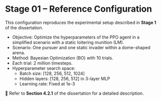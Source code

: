 # Stage 01 – Reference Configuration

This configuration reproduces the experimental setup described in **Stage 1** of the dissertation.

- Objective: Optimize the hyperparameters of the PPO agent in a simplified scenario with a static loitering munition (LM).
- Scenario: One pursuer and one static invader within a dome-shaped arena.
- Method: Bayesian Optimization (BO) with 10 trials.
- Each trial: 2 million timesteps.
- Hyperparameter search space:
  - Batch size: [128, 256, 512, 1024]
  - Hidden layers: [128, 256, 512] in 3-layer MLP
  - Learning rate: Fixed at 1e-3

📄 Refer to **Section 4.2.1** of the dissertation for a detailed description.
